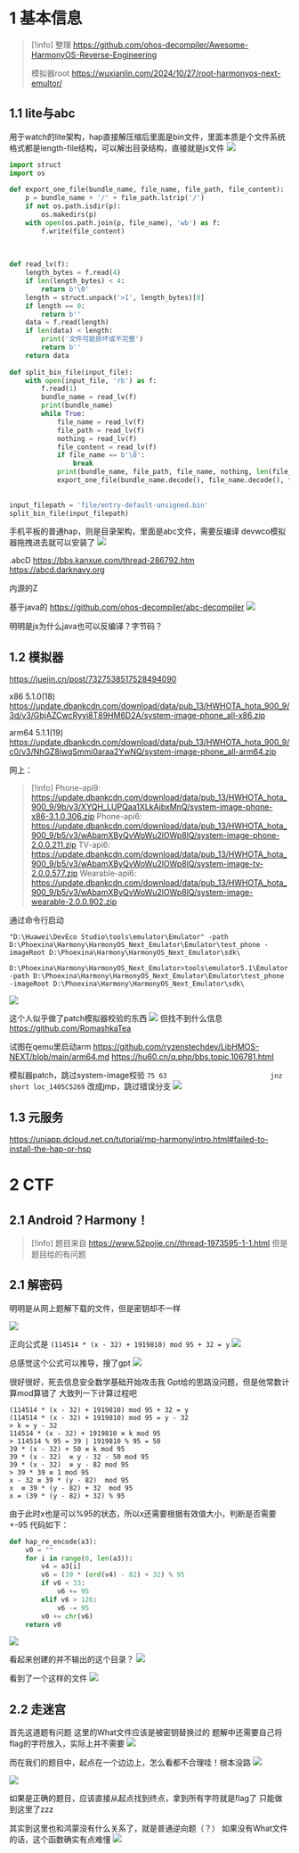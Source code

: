 # 1 基本信息

> [!info] 
> 整理
> https://github.com/ohos-decompiler/Awesome-HarmonyOS-Reverse-Engineering
> 
> 模拟器root
> https://wuxianlin.com/2024/10/27/root-harmonyos-next-emultor/ 

## 1.1 lite与abc

用于watch的lite架构，hap直接解压缩后里面是bin文件，里面本质是个文件系统
格式都是length-file结构，可以解出目录结构，直接就是js文件
![](../images/Pasted%20image%2020250620101953.png)


```python
import struct  
import os  
  
def export_one_file(bundle_name, file_name, file_path, file_content):  
    p = bundle_name + '/' + file_path.lstrip('/')  
    if not os.path.isdir(p):  
        os.makedirs(p)  
    with open(os.path.join(p, file_name), 'wb') as f:  
        f.write(file_content)  
  
  
  
def read_lv(f):  
    length_bytes = f.read(4)  
    if len(length_bytes) < 4:  
        return b'\0'  
    length = struct.unpack('>I', length_bytes)[0]  
    if length == 0:  
        return b''  
    data = f.read(length)  
    if len(data) < length:  
        print('文件可能损坏或不完整')  
        return b''  
    return data  
  
def split_bin_file(input_file):  
    with open(input_file, 'rb') as f:  
        f.read(1)  
        bundle_name = read_lv(f)  
        print(bundle_name)  
        while True:  
            file_name = read_lv(f)  
            file_path = read_lv(f)  
            nothing = read_lv(f)  
            file_content = read_lv(f)  
            if file_name == b'\0':  
                break  
            print(bundle_name, file_path, file_name, nothing, len(file_content))  
            export_one_file(bundle_name.decode(), file_name.decode(), file_path.decode(), file_content)  
  
  
input_filepath = 'file/entry-default-unsigned.bin'  
split_bin_file(input_filepath)

```




手机平板的普通hap，则是目录架构，里面是abc文件，需要反编译
devwco模拟器拖拽进去就可以安装了
![](../images/Pasted%20image%2020250620102048.png)

.abcD
https://bbs.kanxue.com/thread-286792.htm
https://abcd.darknavy.org

内源的Z

基于java的
https://github.com/ohos-decompiler/abc-decompiler
![](../images/Pasted%20image%2020250620113031.png)

明明是js为什么java也可以反编译？字节码？

## 1.2 模拟器

https://juejin.cn/post/7327538517528494090

x86 5.1.0(18)
https://update.dbankcdn.com/download/data/pub_13/HWHOTA_hota_900_9/3d/v3/GbjAZCwcRyyi8T89HM6D2A/system-image-phone_all-x86.zip

arm64 5.1.1(19)
https://update.dbankcdn.com/download/data/pub_13/HWHOTA_hota_900_9/c0/v3/NhGZ8iwqSmmi0araa2YwNQ/system-image-phone_all-arm64.zip

网上：
> [!info] 
> Phone-api9:
> https://update.dbankcdn.com/download/data/pub_13/HWHOTA_hota_900_9/9b/v3/XYQH_LUPQaa1XLkAibxMnQ/system-image-phone-x86-3.1.0.306.zip
> Phone-api6:
> https://update.dbankcdn.com/download/data/pub_13/HWHOTA_hota_900_9/b5/v3/wAbamXByQvWoWu2lOWp8lQ/system-image-phone-2.0.0.211.zip
> TV-api6:
> https://update.dbankcdn.com/download/data/pub_13/HWHOTA_hota_900_9/b5/v3/wAbamXByQvWoWu2lOWp8lQ/system-image-tv-2.0.0.577.zip
> Wearable-api6:
> https://update.dbankcdn.com/download/data/pub_13/HWHOTA_hota_900_9/b5/v3/wAbamXByQvWoWu2lOWp8lQ/system-image-wearable-2.0.0.902.zip 



通过命令行启动

```
"D:\Huawei\DevEco Studio\tools\emulator\Emulator" -path D:\Phoexina\Harmony\HarmonyOS_Next_Emulator\Emulator\test_phone -imageRoot D:\Phoexina\Harmony\HarmonyOS_Next_Emulator\sdk\

D:\Phoexina\Harmony\HarmonyOS_Next_Emulator>tools\emulator5.1\Emulator -path D:\Phoexina\Harmony\HarmonyOS_Next_Emulator\Emulator\test_phone -imageRoot D:\Phoexina\Harmony\HarmonyOS_Next_Emulator\sdk\

```

![](../images/Pasted%20image%2020250701155759.png)


这个人似乎做了patch模拟器校验的东西
![](../images/Pasted%20image%2020250701162605.png)
但找不到什么信息
https://github.com/RomashkaTea


试图在qemu里启动arm
https://github.com/ryzenstechdev/LibHMOS-NEXT/blob/main/arm64.md
https://hu60.cn/q.php/bbs.topic.106781.html


模拟器patch，跳过system-image校验
`75 63                          jnz     short loc_1405C5269`
改成jmp，跳过错误分支
![](../images/Pasted%20image%2020250704093605.png)

## 1.3 元服务
https://uniapp.dcloud.net.cn/tutorial/mp-harmony/intro.html#failed-to-install-the-hap-or-hsp

# 2 CTF
## 2.1 Android？Harmony！

> [!info] 
> 题目来自
> https://www.52pojie.cn//thread-1973595-1-1.html
> 但是题目给的有问题 
> 


## 2.1 解密码

明明是从网上题解下载的文件，但是密钥却不一样

![](../images/Pasted%20image%2020250110143741.png)

正向公式是 `(114514 * (x - 32) + 1919810) mod 95 + 32 = y` 
![](../images/Pasted%20image%2020250110144358.png)

总感觉这个公式可以推导，搜了gpt
![](../images/Pasted%20image%2020250110144630.png)

很好很好，死去信息安全数学基础开始攻击我
Gpt给的思路没问题，但是他常数计算mod算错了
大致列一下计算过程吧

```
(114514 * (x - 32) + 1919810) mod 95 + 32 = y
(114514 * (x - 32) + 1919810) mod 95 = y - 32
> k = y - 32
114514 * (x - 32) + 1919810 ≡ k mod 95
> 114514 % 95 = 39 | 1919810 % 95 = 50
39 * (x - 32) + 50 ≡ k mod 95
39 * (x - 32)  ≡ y - 32 - 50 mod 95
39 * (x - 32)  ≡ y - 82 mod 95
> 39 * 39 ≡ 1 mod 95
x - 32 ≡ 39 * (y - 82)  mod 95
x  ≡ 39 * (y - 82) + 32  mod 95
x = (39 * (y - 82) + 32) % 95
```

由于此时x也是可以%95的状态，所以x还需要根据有效值大小，判断是否需要+-95
代码如下：

```python
def hap_re_encode(a3):  
    v0 = ""  
    for i in range(0, len(a3)):  
        v4 = a3[i]  
        v6 = (39 * (ord(v4) - 82) + 32) % 95  
        if v6 < 33:  
            v6 += 95  
        elif v6 > 126:  
            v6 -= 95  
        v0 += chr(v6)  
    return v0

```


![](../images/ZCOO_UZ20250110114941.png)

看起来创建的并不输出的这个目录？
![](../images/Pasted%20image%2020250110153633.png)

看到了一个这样的文件
![](../images/Pasted%20image%2020250110153723.png)

## 2.2 走迷宫

首先这道题有问题
这里的What文件应该是被密钥替换过的
题解中还需要自己将flag的字符放入，实际上并不需要
![](../images/Pasted%20image%2020250113150218.png)

而在我们的题目中，起点在一个边边上，怎么看都不合理哇！根本没路
![](../images/Pasted%20image%2020250113150345.png)

![](../images/Pasted%20image%2020250113150320.png)

如果是正确的题目，应该直接从起点找到终点，拿到所有字符就是flag了
只能做到这里了zzz

其实到这里也和鸿蒙没有什么关系了，就是普通逆向题（？）
如果没有What文件的话，这个函数确实有点难懂
![](../images/Pasted%20image%2020250113150842.png)



